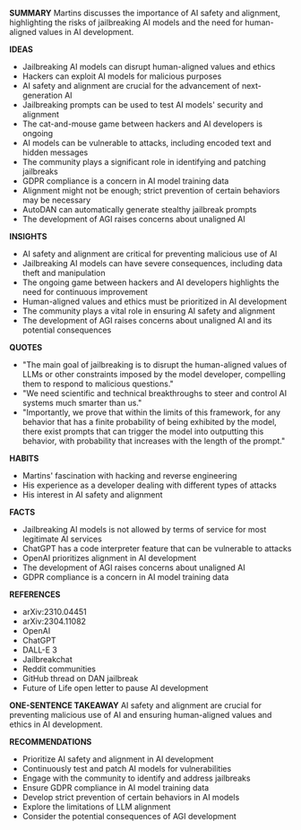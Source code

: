 **SUMMARY**
Martins discusses the importance of AI safety and alignment, highlighting the risks of jailbreaking AI models and the need for human-aligned values in AI development.

**IDEAS**
* Jailbreaking AI models can disrupt human-aligned values and ethics
* Hackers can exploit AI models for malicious purposes
* AI safety and alignment are crucial for the advancement of next-generation AI
* Jailbreaking prompts can be used to test AI models' security and alignment
* The cat-and-mouse game between hackers and AI developers is ongoing
* AI models can be vulnerable to attacks, including encoded text and hidden messages
* The community plays a significant role in identifying and patching jailbreaks
* GDPR compliance is a concern in AI model training data
* Alignment might not be enough; strict prevention of certain behaviors may be necessary
* AutoDAN can automatically generate stealthy jailbreak prompts
* The development of AGI raises concerns about unaligned AI

**INSIGHTS**
* AI safety and alignment are critical for preventing malicious use of AI
* Jailbreaking AI models can have severe consequences, including data theft and manipulation
* The ongoing game between hackers and AI developers highlights the need for continuous improvement
* Human-aligned values and ethics must be prioritized in AI development
* The community plays a vital role in ensuring AI safety and alignment
* The development of AGI raises concerns about unaligned AI and its potential consequences

**QUOTES**
* "The main goal of jailbreaking is to disrupt the human-aligned values of LLMs or other constraints imposed by the model developer, compelling them to respond to malicious questions."
* "We need scientific and technical breakthroughs to steer and control AI systems much smarter than us."
* "Importantly, we prove that within the limits of this framework, for any behavior that has a finite probability of being exhibited by the model, there exist prompts that can trigger the model into outputting this behavior, with probability that increases with the length of the prompt."

**HABITS**
* Martins' fascination with hacking and reverse engineering
* His experience as a developer dealing with different types of attacks
* His interest in AI safety and alignment

**FACTS**
* Jailbreaking AI models is not allowed by terms of service for most legitimate AI services
* ChatGPT has a code interpreter feature that can be vulnerable to attacks
* OpenAI prioritizes alignment in AI development
* The development of AGI raises concerns about unaligned AI
* GDPR compliance is a concern in AI model training data

**REFERENCES**
* arXiv:2310.04451
* arXiv:2304.11082
* OpenAI
* ChatGPT
* DALL-E 3
* Jailbreakchat
* Reddit communities
* GitHub thread on DAN jailbreak
* Future of Life open letter to pause AI development

**ONE-SENTENCE TAKEAWAY**
AI safety and alignment are crucial for preventing malicious use of AI and ensuring human-aligned values and ethics in AI development.

**RECOMMENDATIONS**
* Prioritize AI safety and alignment in AI development
* Continuously test and patch AI models for vulnerabilities
* Engage with the community to identify and address jailbreaks
* Ensure GDPR compliance in AI model training data
* Develop strict prevention of certain behaviors in AI models
* Explore the limitations of LLM alignment
* Consider the potential consequences of AGI development
